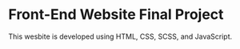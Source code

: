 # Front-End Website Final Project

This wesbite is developed using HTML, CSS, SCSS, and JavaScript.
